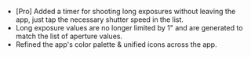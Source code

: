 - [Pro] Added a timer for shooting long exposures without leaving the app, just tap the necessary shutter speed in the list.
- Long exposure values are no longer limited by 1" and are generated to match the list of aperture values.
- Refined the app's color palette & unified icons across the app.
